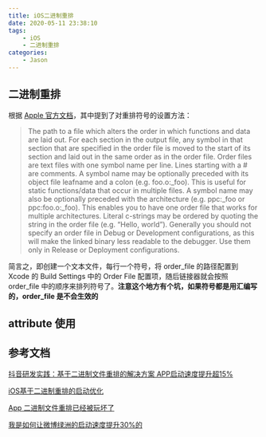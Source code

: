 ```yaml
---
title: iOS二进制重排
date: 2020-05-11 23:38:10
tags:
	- iOS
	- 二进制重排
categories:
    - Jason
---
```


## 二进制重排

根据 [Apple 官方文档](https://pewpewthespells.com/blog/buildsettings.html)，其中提到了对重排符号的设置方法：

> The path to a file which alters the order in which functions and data are laid out. For each section in the output file, any symbol in that section that are specified in the order file is moved to the start of its section and laid out in the same order as in the order file. Order files are text files with one symbol name per line. Lines starting with a # are comments. A symbol name may be optionally preceded with its object file leafname and a colon (e.g. foo.o:_foo). This is useful for static functions/data that occur in multiple files. A symbol name may also be optionally preceded with the architecture (e.g. ppc:_foo or ppc:foo.o:_foo). This enables you to have one order file that works for multiple architectures. Literal c-strings may be ordered by quoting the string in the order file (e.g. “Hello, world”). Generally you should not specify an order file in Debug or Development configurations, as this will make the linked binary less readable to the debugger. Use them only in Release or Deployment configurations.

简言之，即创建一个文本文件，每行一个符号，将 order_file 的路径配置到 Xcode 的 Build Settings 中的 Order File 配置项，随后链接器就会按照 order_file 中的顺序来排列符号了。**注意这个地方有个坑，如果符号都是用汇编写的，order_file 是不会生效的**


## __attribute__ 使用


## 参考文档

[抖音研发实践：基于二进制文件重排的解决方案 APP启动速度提升超15%](https://mp.weixin.qq.com/s/Drmmx5JtjG3UtTFksL6Q8Q)

[iOS基于二进制重排的启动优化](https://juejin.im/post/5e701ed5e51d4526e91f6916)

[App 二进制文件重排已经被玩坏了](http://yulingtianxia.com/blog/2019/09/01/App-Order-Files/)

[我是如何让微博绿洲的启动速度提升30%的](https://mp.weixin.qq.com/s?__biz=MzA5NzMwODI0MA==&mid=2647766465&idx=1&sn=e9598765d3314a0d17dc98069344b6a2&scene=21#wechat_redirect)

